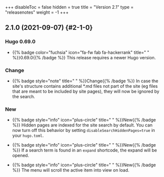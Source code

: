 +++
disableToc = false
hidden = true
title = "Version 2.1"
type = "releasenotes"
weight = -1
+++

## 2.1.0 (2021-09-07) {#2-1-0}

### Hugo 0.69.0

- {{% badge color="fuchsia" icon="fa-fw fab fa-hackerrank" title=" " %}}0.69.0{{% /badge %}} This release requires a newer Hugo version.

### Change

- {{% badge style="note" title=" " %}}Change{{% /badge %}} In case the site's structure contains additional *.md files not part of the site (eg files that are meant to be included by site pages), they will now be ignored by the search.

### New

- {{% badge style="info" icon="plus-circle" title=" " %}}New{{% /badge %}} Hidden pages are indexed for the site search by default. You can now turn off this behavior by setting `disableSearchHiddenPages=true` in your `hugo.toml`.

- {{% badge style="info" icon="plus-circle" title=" " %}}New{{% /badge %}} If a search term is found in an `expand` shortcode, the expand will be opened.

- {{% badge style="info" icon="plus-circle" title=" " %}}New{{% /badge %}} The menu will scroll the active item into view on load.
